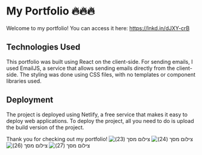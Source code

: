 # My Portfolio 🔥🔥🔥
Welcome to my portfolio! You can access it here: https://lnkd.in/dJXY-crB

## Technologies Used
This portfolio was built using React on the client-side. For sending emails, I used EmailJS, a service that allows sending emails directly from the client-side. The styling was done using CSS files, with no templates or component libraries used.

## Deployment
The project is deployed using Netlify, a free service that makes it easy to deploy web applications. To deploy the project, all you need to do is upload the build version of the project.

Thank you for checking out my portfolio!
![‏‏צילום מסך (23)](https://user-images.githubusercontent.com/87603302/196773392-559e3884-66c6-4266-b4e9-8c1f130ca314.png)
![‏‏צילום מסך (24)](https://user-images.githubusercontent.com/87603302/196773633-40d17cb7-a7c3-49cf-8998-93a5d7dde7d4.png)
![‏‏צילום מסך (26)](https://user-images.githubusercontent.com/87603302/196773658-9d2a241e-a57f-41f6-b3a6-f360948c0fb8.png)
![‏‏צילום מסך (27)](https://user-images.githubusercontent.com/87603302/196773749-7a30e046-771e-473a-989f-efbfe0a674c3.png)


